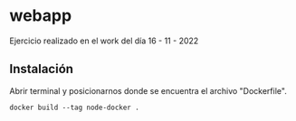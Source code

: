 # webapp

Ejercicio realizado en el work del día 16 - 11 - 2022

## Instalación

Abrir terminal y posicionarnos donde se encuentra el archivo "Dockerfile".

```
docker build --tag node-docker .

```